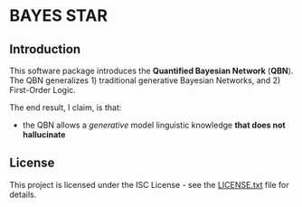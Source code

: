 # BAYES STAR

## Introduction
This software package introduces the **Quantified Bayesian Network** (**QBN**).
The QBN generalizes 1) traditional generative Bayesian Networks, and 2) First-Order Logic.

The end result, I claim, is that:
* the QBN allows a *generative* model linguistic knowledge **that does not hallucinate**

## License

This project is licensed under the ISC License - see the [LICENSE.txt](LICENSE.txt) file for details.
